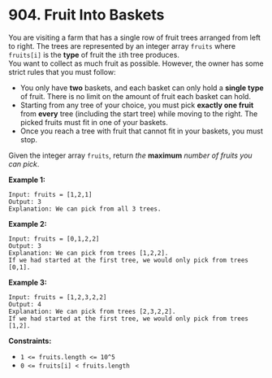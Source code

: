 # 904. Fruit Into Baskets
You are visiting a farm that has a single row of fruit trees arranged from left to right. The trees are represented by an integer array `fruits` where `fruits[i]` is the **type** of fruit the `i`th tree produces.  
You want to collect as much fruit as possible. However, the owner has some strict rules that you must follow:  
- You only have **two** baskets, and each basket can only hold a **single type** of fruit. There is no limit on the amount of fruit each basket can hold.  
- Starting from any tree of your choice, you must pick **exactly one fruit** from **every** tree (including the start tree) while moving to the right. The picked fruits must fit in one of your baskets.  
- Once you reach a tree with fruit that cannot fit in your baskets, you must stop.  

Given the integer array `fruits`, return *the* **maximum** *number of fruits you can pick*.

**Example 1:**
```
Input: fruits = [1,2,1]
Output: 3
Explanation: We can pick from all 3 trees.
```

**Example 2:**
```
Input: fruits = [0,1,2,2]
Output: 3
Explanation: We can pick from trees [1,2,2].
If we had started at the first tree, we would only pick from trees [0,1].
```

**Example 3:**
```
Input: fruits = [1,2,3,2,2]
Output: 4
Explanation: We can pick from trees [2,3,2,2].
If we had started at the first tree, we would only pick from trees [1,2].
```

**Constraints:**
- `1 <= fruits.length <= 10^5`
- `0 <= fruits[i] < fruits.length`
